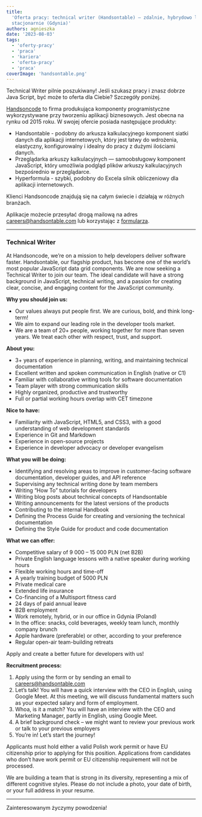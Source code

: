 ```yaml
---
title:
  'Oferta pracy: technical writer (Handsontable) – zdalnie, hybrydowo lub
  stacjonarnie (Gdynia)'
authors: agnieszka
date: '2023-08-03'
tags:
  - 'oferty-pracy'
  - 'praca'
  - 'kariera'
  - 'oferta-pracy'
  - 'praca'
coverImage: 'handsontable.png'
---
```


Technical Writer pilnie poszukiwany! Jeśli szukasz pracy i znasz dobrze Java
Script, być może to oferta dla Ciebie? Szczegóły poniżej.

<!--truncate-->

[Handsoncode](https://handsoncode.net/) to firma produkująca komponenty
programistyczne wykorzystywane przy tworzeniu aplikacji biznesowych. Jest obecna
na rynku od 2015 roku. W swojej ofercie posiada następujące produkty:

- Handsontable - podobny do arkusza kalkulacyjnego komponent siatki danych dla
  aplikacji internetowych, który jest łatwy do wdrożenia, elastyczny,
  konfigurowalny i idealny do pracy z dużymi ilościami danych.
- Przeglądarka arkuszy kalkulacyjnych — samoobsługowy komponent JavaScript,
  który umożliwia podgląd plików arkuszy kalkulacyjnych bezpośrednio w
  przeglądarce.
- Hyperformula - szybki, podobny do Excela silnik obliczeniowy dla aplikacji
  internetowych.

Klienci Handsoncode znajdują się na całym świecie i działają w różnych branżach.

Aplikacje możecie przesyłać drogą mailową na adres
[careers@handsontable.com](mailto:careers@handsontable.com) lub korzystając z
[formularza](https://handsontable.traffit.com/public/form/a/VGh3PQ==).

---

### Technical Writer

At Handsoncode, we’re on a mission to help developers deliver software faster.
Handsontable, our flagship product, has become one of the world’s most popular
JavaScript data grid components. We are now seeking a Technical Writer to join
our team. The ideal candidate will have a strong background in JavaScript,
technical writing, and a passion for creating clear, concise, and engaging
content for the JavaScript community.

**Why you should join us:**

- Our values always put people first. We are curious, bold, and think long-term!
- We aim to expand our leading role in the developer tools market.
- We are a team of 20+ people, working together for more than seven years. We
  treat each other with respect, trust, and support.

**About you:**

- 3+ years of experience in planning, writing, and maintaining technical
  documentation
- Excellent written and spoken communication in English (native or C1)
- Familiar with collaborative writing tools for software documentation
- Team player with strong communication skills
- Highly organized, productive and trustworthy
- Full or partial working hours overlap with CET timezone

**Nice to have:**

- Familiarity with JavaScript, HTML5, and CSS3, with a good understanding of web
  development standards
- Experience in Git and Markdown
- Experience in open-source projects
- Experience in developer advocacy or developer evangelism

**What you will be doing:**

- Identifying and resolving areas to improve in customer-facing software
  documentation, developer guides, and API reference
- Supervising any technical writing done by team members
- Writing “How To” tutorials for developers
- Writing blog posts about technical concepts of Handsontable
- Writing announcements for the latest versions of the products
- Contributing to the internal Handbook
- Defining the Process Guide for creating and versioning the technical
  documentation
- Defining the Style Guide for product and code documentation

**What we can offer:**

- Competitive salary of 9 000 – 15 000 PLN (net B2B)
- Private English language lessons with a native speaker during working hours
- Flexible working hours and time-off
- A yearly training budget of 5000 PLN
- Private medical care
- Extended life insurance
- Co-financing of a Multisport fitness card
- 24 days of paid annual leave
- B2B employment
- Work remotely, hybrid, or in our office in Gdynia (Poland)
- In the office: snacks, cold beverages, weekly team lunch, monthly company
  brunch
- Apple hardware (preferable) or other, according to your preference
- Regular open-air team-building retreats

Apply and create a better future for developers with us!

**Recruitment process:**

1. Apply using the form or by sending an email to careers@handsontable.com
2. Let’s talk! You will have a quick interview with the CEO in English, using
   Google Meet. At this meeting, we will discuss fundamental matters such as
   your expected salary and form of employment.
3. Whoa, is it a match? You will have an interview with the CEO and Marketing
   Manager, partly in English, using Google Meet.
4. A brief background check – we might want to review your previous work or talk
   to your previous employers
5. You’re in! Let’s start the journey!

Applicants must hold either a valid Polish work permit or have EU citizenship
prior to applying for this position. Applications from candidates who don’t have
work permit or EU citizenship requirement will not be processed.

We are building a team that is strong in its diversity, representing a mix of
different cognitive styles. Please do not include a photo, your date of birth,
or your full address in your resume.

---

Zainteresowanym życzymy powodzenia!
